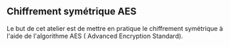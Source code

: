 ## Chiffrement symétrique AES
Le but de cet atelier est de mettre en pratique le chiffrement symétrique à l'aide de l'algorithme AES (
Advanced Encryption Standard).